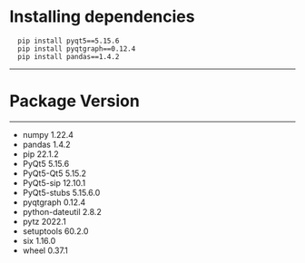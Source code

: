 # Installing dependencies


  
  
      pip install pyqt5==5.15.6
      pip install pyqtgraph==0.12.4
      pip install pandas==1.4.2
--------------- --------

# Package         Version

--------------- --------
- numpy           1.22.4
- pandas          1.4.2
- pip             22.1.2
- PyQt5           5.15.6
- PyQt5-Qt5       5.15.2
- PyQt5-sip       12.10.1
- PyQt5-stubs     5.15.6.0
- pyqtgraph       0.12.4
- python-dateutil 2.8.2
- pytz            2022.1
- setuptools      60.2.0
- six             1.16.0
- wheel           0.37.1
